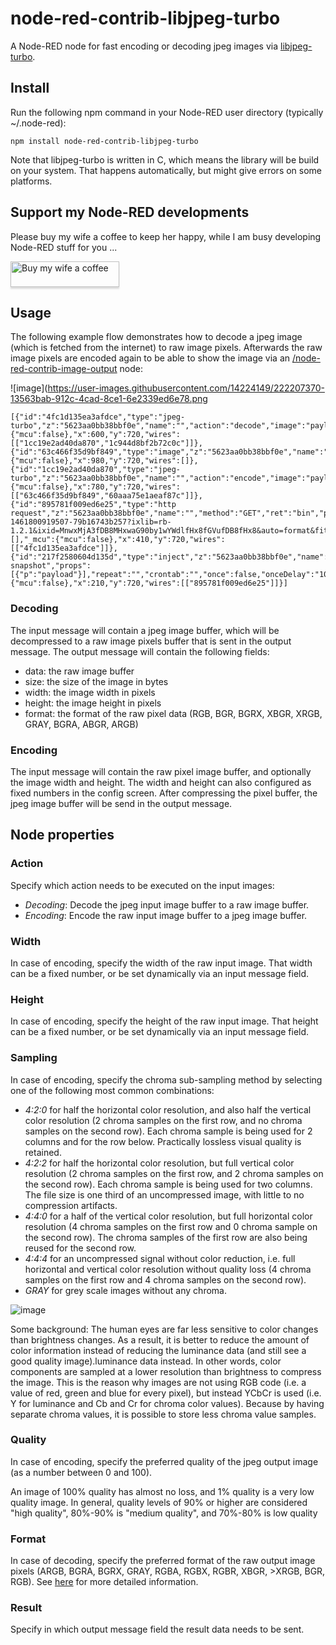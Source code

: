 # node-red-contrib-libjpeg-turbo
A Node-RED node for fast encoding or decoding jpeg images via [libjpeg-turbo](https://libjpeg-turbo.org/).

## Install

Run the following npm command in your Node-RED user directory (typically ~/.node-red):
```
npm install node-red-contrib-libjpeg-turbo
```
Note that libjpeg-turbo is written in C, which means the library will be build on your system.  That happens automatically, but might give errors on some platforms.

## Support my Node-RED developments
Please buy my wife a coffee to keep her happy, while I am busy developing Node-RED stuff for you ...

<a href="https://www.buymeacoffee.com/bartbutenaers" target="_blank"><img src="https://www.buymeacoffee.com/assets/img/custom_images/orange_img.png" alt="Buy my wife a coffee" style="height: 41px !important;width: 174px !important;box-shadow: 0px 3px 2px 0px rgba(190, 190, 190, 0.5) !important;-webkit-box-shadow: 0px 3px 2px 0px rgba(190, 190, 190, 0.5) !important;" ></a>

## Usage

The following example flow demonstrates how to decode a jpeg image (which is fetched from the internet) to raw image pixels.  Afterwards the raw image pixels are encoded again to be able to show the image via an [/node-red-contrib-image-output](https://github.com/rikukissa/node-red-contrib-image-output) node:

![image](https://user-images.githubusercontent.com/14224149/222207370-13563bab-912c-4cad-8ce1-6e2339ed6e78.png
```
[{"id":"4fc1d135ea3afdce","type":"jpeg-turbo","z":"5623aa0bb38bbf0e","name":"","action":"decode","image":"payload","imageWidth":"width","imageWidthType":"msg","imageHeight":"height","imageHeightType":"msg","result":"payload","format":"rgb","quality":75,"_mcu":{"mcu":false},"x":600,"y":720,"wires":[["1cc19e2ad40da870","1c944d8bf2b72c0c"]]},{"id":"63c466f35d9bf849","type":"image","z":"5623aa0bb38bbf0e","name":"","width":"640","data":"payload","dataType":"msg","thumbnail":false,"active":true,"pass":false,"outputs":0,"_mcu":{"mcu":false},"x":980,"y":720,"wires":[]},{"id":"1cc19e2ad40da870","type":"jpeg-turbo","z":"5623aa0bb38bbf0e","name":"","action":"encode","image":"payload.data","imageWidth":"payload.width","imageWidthType":"msg","imageHeight":"payload.height","imageHeightType":"msg","result":"payload","format":"rgb","quality":75,"subSampling":"420","_mcu":{"mcu":false},"x":780,"y":720,"wires":[["63c466f35d9bf849","60aaa75e1aeaf87c"]]},{"id":"895781f009ed6e25","type":"http request","z":"5623aa0bb38bbf0e","name":"","method":"GET","ret":"bin","paytoqs":"ignore","url":"https://images.unsplash.com/photo-1461800919507-79b16743b257?ixlib=rb-1.2.1&ixid=MnwxMjA3fDB8MHxwaG90by1wYWdlfHx8fGVufDB8fHx8&auto=format&fit=crop&w=687&q=80","tls":"","persist":false,"proxy":"","insecureHTTPParser":false,"authType":"","senderr":false,"headers":[],"_mcu":{"mcu":false},"x":410,"y":720,"wires":[["4fc1d135ea3afdce"]]},{"id":"217f2580604d135d","type":"inject","z":"5623aa0bb38bbf0e","name":"Get snapshot","props":[{"p":"payload"}],"repeat":"","crontab":"","once":false,"onceDelay":"10","topic":"","payload":"","payloadType":"date","_mcu":{"mcu":false},"x":210,"y":720,"wires":[["895781f009ed6e25"]]}]
```

### Decoding

The input message will contain a jpeg image buffer, which will be decompressed to a raw image pixels buffer that is sent in the output message.  The output message will contain the following fields:
+ data: the raw image buffer
+ size: the size of the image in bytes
+ width: the image width in pixels
+ height: the image height in pixels
+ format: the format of the raw pixel data (RGB, BGR, BGRX, XBGR, XRGB, GRAY, BGRA, ABGR, ARGB)

### Encoding
The input message will contain the raw pixel image buffer, and optionally the image width and height.  The width and height can also configured as fixed numbers in the config screen.  After compressing the pixel buffer, the jpeg image buffer will be send in the output message.

## Node properties

### Action
Specify which action needs to be executed on the input images:
+ *Decoding*: Decode the jpeg input image buffer to a raw image buffer.
+ *Encoding*: Encode the raw input image buffer to a jpeg image buffer.

### Width
In case of encoding, specify the width of the raw input image.  That width can be a fixed number, or be set dynamically via an input message field.

### Height
In case of encoding, specify the height of the raw input image.  That height can be a fixed number, or be set dynamically via an input message field.

### Sampling
In case of encoding, specify the chroma sub-sampling method by selecting one of the following most common combinations:

+ *4:2:0* for half the horizontal color resolution, and also half the vertical color resolution (2 chroma samples on the first row, and no chroma samples on the second row).  Each chroma sample is being used for 2 columns and for the row below.  Practically lossless visual quality is retained. 
+ *4:2:2* for half the horizontal color resolution, but full vertical color resolution (2 chroma samples on the first row, and 2 chroma samples on the second row).    Each chroma sample is being used for two columns.  The file size is one third of an uncompressed image, with little to no compression artifacts.  
+ *4:4:0* for a half of the vertical color resolution, but full horizontal color resolution (4 chroma samples on the first row and 0 chroma sample on the second row).  The chroma samples of the first row are also being reused for the second row.
+ *4:4:4* for an uncompressed signal without color reduction, i.e. full horizontal and vertical color resolution without quality loss (4 chroma samples on the first row and 4 chroma samples on the second row).
+ *GRAY* for grey scale images without any chroma.

![image](https://user-images.githubusercontent.com/14224149/222245580-46580a3c-ece2-4ad9-847f-22737d3f8c55.png)

Some background: The human eyes are far less sensitive to color changes than brightness changes.  As a result, it is better to reduce the amount of color information instead of reducing the luminance data (and still see a good quality image).luminance data instead. In other words, color components are sampled at a lower resolution than brightness to compress the image.  This is the reason why images are not using RGB code (i.e. a value of red, green and blue for every pixel), but instead YCbCr is used (i.e. Y for luminance and Cb and Cr for chroma color values).  Because by having separate chroma values, it is possible to store less chroma value samples.
### Quality
In case of encoding, specify the preferred quality of the jpeg output image (as a number between 0 and 100).

An image of 100% quality has almost no loss, and 1% quality is a very low quality image. In general, quality levels of 90% or higher are considered "high quality", 80%-90% is "medium quality", and 70%-80% is low quality

### Format
In case of decoding, specify the preferred format of the raw output image pixels (ARGB, BGRA, BGRX, GRAY, RGBA, RGBX, RGBR, XBGR, >XRGB, BGR, RGB).  See [here](https://gstreamer.freedesktop.org/documentation/additional/design/mediatype-video-raw.html?gi-language=c) for more detailed information.

### Result
Specify in which output message field the result data needs to be sent.
